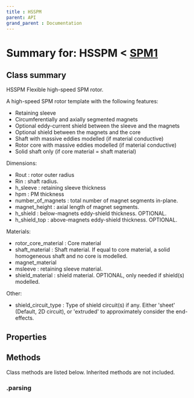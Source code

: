 ```yaml
---
title : HSSPM
parent: API
grand_parent : Documentation
---
```

# Summary for: **HSSPM**  < [SPM1](SPM1.html)

## Class summary

HSSPM Flexible high-speed SPM rotor.

A high-speed SPM rotor template with the following features:
* Retaining sleeve
* Circumferentially and axially segmented magnets
* Optional eddy-current shield between the sleeve and the magnets
* Optional shield between the magnets and the core
* Shaft with massive eddies modelled (if material conductive)
* Rotor core with massive eddies modelled (if material conductive)
* Solid shaft only (if core material = shaft material)

Dimensions:
* Rout : rotor outer radius
* Rin : shaft radius.
* h_sleeve : retaining sleeve thickness
* hpm : PM thickness
* number_of_magnets : total number of magnet segments in-plane.
* magnet_height : axial length of magnet segments.
* h_shield : below-magnets eddy-shield thickness. OPTIONAL.
* h_shield_top : above-magnets eddy-shield thickness. OPTIONAL.

Materials:
* rotor_core_material : Core material
* shaft_material : Shaft material. If equal to core material, a
solid homogeneous shaft and no core is modelled.
* magnet_material
* msleeve : retaining sleeve material.
* shield_material : shield material. OPTIONAL, only needed if
shield(s) modelled.

Other:
* shield_circuit_type : Type of shield circuit(s) if any. Either
'sheet' (Default, 2D circuit), or 'extruded' to approximately
consider the end-effects.

## Properties


## Methods

Class methods are listed below. Inherited methods are not included.

### .parsing


